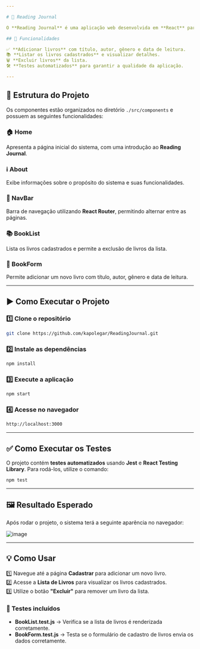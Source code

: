 ```yaml
---

# 📖 Reading Journal  

O **Reading Journal** é uma aplicação web desenvolvida em **React** para ajudar a gerenciar sua lista de leituras. Com ele, é possível cadastrar livros, visualizar a lista de leituras, acompanhar registros e remover livros da lista.  

## 🚀 Funcionalidades  

✅ **Adicionar livros** com título, autor, gênero e data de leitura.  
📚 **Listar os livros cadastrados** e visualizar detalhes.  
🗑️ **Excluir livros** da lista.  
🛠️ **Testes automatizados** para garantir a qualidade da aplicação.  

---
```


## 📂 Estrutura do Projeto  

Os componentes estão organizados no diretório `./src/components` e possuem as seguintes funcionalidades:  

### 🏠 Home  
Apresenta a página inicial do sistema, com uma introdução ao **Reading Journal**.  

### ℹ️ About  
Exibe informações sobre o propósito do sistema e suas funcionalidades.  

### 🔗 NavBar  
Barra de navegação utilizando **React Router**, permitindo alternar entre as páginas.  

### 📚 BookList  
Lista os livros cadastrados e permite a exclusão de livros da lista.  

### 📝 BookForm  
Permite adicionar um novo livro com título, autor, gênero e data de leitura.  

---

## ▶️ Como Executar o Projeto  

### 1️⃣ Clone o repositório  
```sh
git clone https://github.com/kapolegar/ReadingJournal.git
```  

### 2️⃣ Instale as dependências  
```sh
npm install
```  

### 3️⃣ Execute a aplicação  
```sh
npm start
```  

### 4️⃣ Acesse no navegador  
```sh
http://localhost:3000
```  

---

## ✅ Como Executar os Testes  

O projeto contém **testes automatizados** usando **Jest** e **React Testing Library**. Para rodá-los, utilize o comando:  

```sh
npm test
```

---

## 🖼️ Resultado Esperado  

Após rodar o projeto, o sistema terá a seguinte aparência no navegador:  

![image](https://github.com/user-attachments/assets/4eac7849-b5f7-4802-aaf9-00f2920bb017)

---

## 💡 Como Usar  

1️⃣ Navegue até a página **Cadastrar** para adicionar um novo livro.  
2️⃣ Acesse a **Lista de Livros** para visualizar os livros cadastrados.  
3️⃣ Utilize o botão **"Excluir"** para remover um livro da lista.  


### 🔎 Testes incluídos  
- **BookList.test.js** → Verifica se a lista de livros é renderizada corretamente.  
- **BookForm.test.js** → Testa se o formulário de cadastro de livros envia os dados corretamente.  
